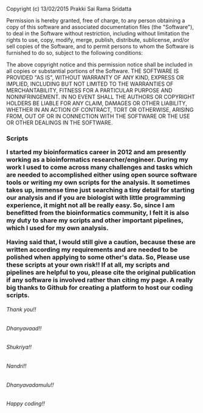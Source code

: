 

Copyright (c) 13/02/2015 Prakki Sai Rama Sridatta


Permission is hereby granted, free of charge, to any person obtaining a copy
of this software and associated documentation files (the "Software"), to deal
in the Software without restriction, including without limitation the rights
to use, copy, modify, merge, publish, distribute, sublicense, and/or sell
copies of the Software, and to permit persons to whom the Software is
furnished to do so, subject to the following conditions:


The above copyright notice and this permission notice shall be included in
all copies or substantial portions of the Software.
THE SOFTWARE IS PROVIDED "AS IS", WITHOUT WARRANTY OF ANY KIND, EXPRESS OR
IMPLIED, INCLUDING BUT NOT LIMITED TO THE WARRANTIES OF MERCHANTABILITY,
FITNESS FOR A PARTICULAR PURPOSE AND NONINFRINGEMENT. IN NO EVENT SHALL THE
AUTHORS OR COPYRIGHT HOLDERS BE LIABLE FOR ANY CLAIM, DAMAGES OR OTHER
LIABILITY, WHETHER IN AN ACTION OF CONTRACT, TORT OR OTHERWISE, ARISING
FROM, OUT OF OR IN CONNECTION WITH THE SOFTWARE OR THE USE OR OTHER DEALINGS IN
THE SOFTWARE.


<h3> Scripts

I started my bioinformatics career in 2012 and am presently working as a bioinformatics researcher/engineer. During my work I used to come across many challenges and tasks which are needed to accomplished either using open source software tools or writing my own scripts for the analysis. It sometimes takes up, immense time just searching a tiny detail for starting our analysis and if you are biologist with little programming experience, it might not all be really easy. So, since I am benefitted from the bioinformatics community, I felt it is also my duty to share my scripts and other important pipelines, which I used for my own analysis.

Having said that, I would still give a caution, because these are written according my requirements and are needed to be polished when applying to some other's data. So, Please use these scripts at your own risk!! If at all, my scripts and pipelines are helpful to you, please cite the original publication if any software is involved rather than citing my page. A really big thanks to Github for creating a platform to host our coding scripts. 

 <h6>Thank you!!
 <h6>Dhanyavaad!! 
 <h6>Shukriya!!
 <h6>Nandri!! 
 <h6>Dhanyavadamulu!!
 
<h6>Happy coding!!

